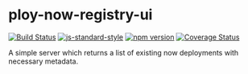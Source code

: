 # ploy-now-registry-ui

[![Build Status](https://travis-ci.org/vigour-io/ploy-now-registry-ui.svg?branch=master)](https://travis-ci.org/vigour-io/ploy-now-registry-ui)
[![js-standard-style](https://img.shields.io/badge/code%20style-standard-brightgreen.svg)](http://standardjs.com/)
[![npm version](https://badge.fury.io/js/ploy-now-registry-ui.svg)](https://badge.fury.io/js/ploy-now-registry-ui)
[![Coverage Status](https://coveralls.io/repos/github/vigour-io/ploy-now-registry-ui/badge.svg?branch=master)](https://coveralls.io/github/vigour-io/ploy-now-registry-ui?branch=master)

A simple server which returns a list of existing now deployments with necessary metadata.
